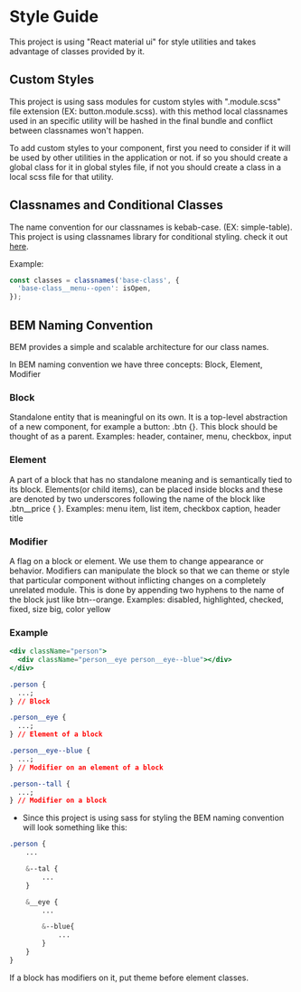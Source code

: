 # Style Guide

This project is using "React material ui" for style utilities and takes advantage of classes provided by it.

## Custom Styles

This project is using sass modules for custom styles with ".module.scss" file extension (EX: button.module.scss). with this method local classnames used in an specific utility will be hashed in the final bundle and conflict between classnames won't happen.


To add custom styles to your component, first you need to consider if it will be used by other utilities in the application or not. if so you should create a global class for it in global styles file, if not you should create a class in a local scss file for that utility.

## Classnames and Conditional Classes

The name convention for our classnames is kebab-case. (EX: simple-table).
This project is using classnames library for conditional styling. check it out [here](https://github.com/JedWatson/classnames).

Example:

```javascript
const classes = classnames('base-class', {
  'base-class__menu--open': isOpen,
});
```

## BEM Naming Convention

BEM provides a simple and scalable architecture for our class names.

In BEM naming convention we have three concepts: Block, Element, Modifier

### Block

Standalone entity that is meaningful on its own.
It is a top-level abstraction of a new component, for example a button: .btn {}. This block should be thought of as a parent.
Examples: header, container, menu, checkbox, input

### Element

A part of a block that has no standalone meaning and is semantically tied to its block.
Elements(or child items), can be placed inside blocks and these are denoted by two underscores following the name of the block like .btn\_\_price { }.
Examples: menu item, list item, checkbox caption, header title

### Modifier

A flag on a block or element. We use them to change appearance or behavior.
Modifiers can manipulate the block so that we can theme or style that particular component without inflicting changes on a completely unrelated module. This is done by appending two hyphens to the name of the block just like btn--orange.
Examples: disabled, highlighted, checked, fixed, size big, color yellow

### Example

```jsx
<div className="person">
  <div className="person__eye person__eye--blue"></div>
</div>
```

```css
.person {
  ...;
} // Block

.person__eye {
  ...;
} // Element of a block

.person__eye--blue {
  ...;
} // Modifier on an element of a block

.person--tall {
  ...;
} // Modifier on a block
```

- Since this project is using sass for styling the BEM naming convention will look something like this:

```scss
.person {
    ...

    &--tal {
        ...
    }

    &__eye {
        ...

        &--blue{
            ...
        }
    }
}
```

If a block has modifiers on it, put theme before element classes.
